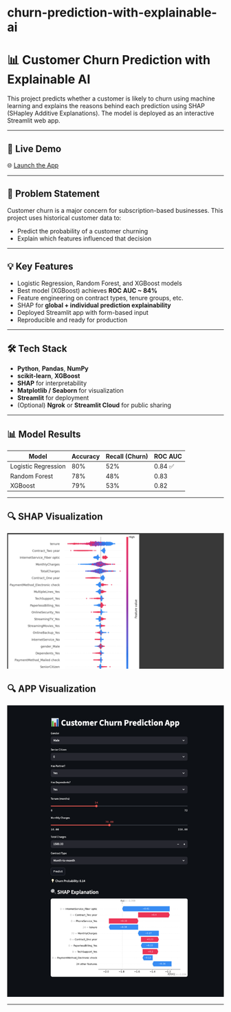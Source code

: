 # churn-prediction-with-explainable-ai
# 📊 Customer Churn Prediction with Explainable AI

This project predicts whether a customer is likely to churn using machine learning and explains the reasons behind each prediction using SHAP (SHapley Additive Explanations). The model is deployed as an interactive Streamlit web app.

---

## 🚀 Live Demo

🌐 [Launch the App]([https://your-streamlit-link-here](https://churn-prediction-with-explainable-ai-hnkr5odzsqfkadua39xujq.streamlit.app/))  


---

## 🧠 Problem Statement

Customer churn is a major concern for subscription-based businesses. This project uses historical customer data to:

- Predict the probability of a customer churning
- Explain which features influenced that decision

---

## 💡 Key Features

- Logistic Regression, Random Forest, and XGBoost models
- Best model (XGBoost) achieves **ROC AUC ~ 84%**
- Feature engineering on contract types, tenure groups, etc.
- SHAP for **global + individual prediction explainability**
- Deployed Streamlit app with form-based input
- Reproducible and ready for production

---

## 🛠️ Tech Stack

- **Python**, **Pandas**, **NumPy**
- **scikit-learn**, **XGBoost**
- **SHAP** for interpretability
- **Matplotlib / Seaborn** for visualization
- **Streamlit** for deployment
- (Optional) **Ngrok** or **Streamlit Cloud** for public sharing

---

## 📊 Model Results

| Model               | Accuracy | Recall (Churn) | ROC AUC |
|--------------------|----------|----------------|---------|
| Logistic Regression | 80%      | 52%            | 0.84 ✅ |
| Random Forest       | 78%      | 48%            | 0.83    |
| XGBoost             | 79%      | 53%            | 0.82    |

---

## 🔍 SHAP Visualization

<p align="center">
  <img src="shap_summary.png" alt="SHAP Summary Plot" width="600"/>
</p>

## 🔍 APP Visualization

<p align="center">
  <img src="app.png" alt="SHAP Summary Plot" width="600"/>
</p>

---



